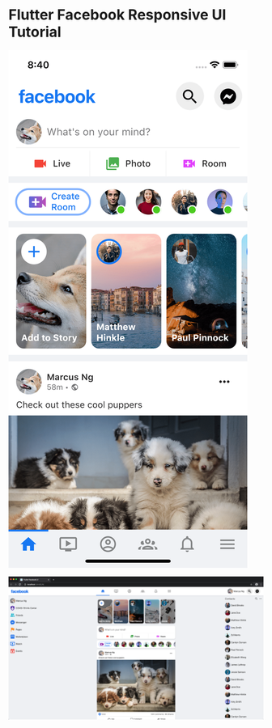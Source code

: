# Flutter Facebook Responsive UI Tutorial


![Mobile Screenshot](screenshots/facebook-mobile.png)

![Web Screenshot](screenshots/facebook-web.png)
